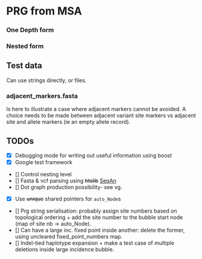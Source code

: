 # PRG from MSA

### One Depth form

### Nested form

## Test data
Can use strings directly, or files.

### adjacent_markers.fasta

Is here to illustrate a case where adjacent markers cannot be avoided. 
A choice needs to be made between adjacent variant site markers vs adjacent site and allele markers (ie an empty allele record).

## TODOs

- [x] Debugging mode for writing out useful information using boost
- [x] Google test framework
- [] Control nesting level
- [] Fasta & vcf parsing using ~~htslib~~ [SeqAn](https://seqan.readthedocs.io/en/master/index.html)
- [] Dot graph production possibility- see vg.
- [x] Use ~~unique~~ shared pointers for `auto_Node`s
- [] Prg string serialisation: probably assign site numbers based on topological ordering + 
add the site number to the bubble start node (map of site nb -> auto_Node).
- [] Can have a large inc. fixed point inside another: delete the former, using uncleared 
fixed_point_numbers map.
- [] Indel-tied haplotype expansion + 
make a test case of multiple deletions inside large incidence bubble.
